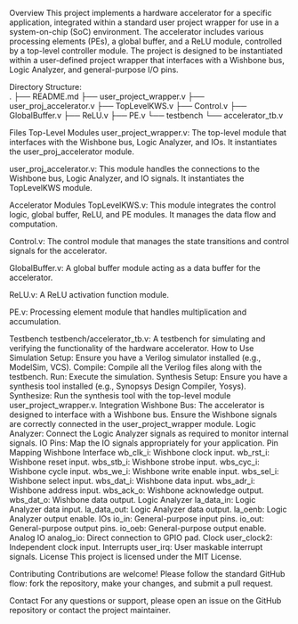 Overview
This project implements a hardware accelerator for a specific application, integrated within a standard user project wrapper for use in a system-on-chip (SoC) environment. The accelerator includes various processing elements (PEs), a global buffer, and a ReLU module, controlled by a top-level controller module. The project is designed to be instantiated within a user-defined project wrapper that interfaces with a Wishbone bus, Logic Analyzer, and general-purpose I/O pins.


Directory Structure:  
.
├── README.md
├── user_project_wrapper.v
├── user_proj_accelerator.v
├── TopLevelKWS.v
├── Control.v
├── GlobalBuffer.v
├── ReLU.v
├── PE.v
└── testbench
    └── accelerator_tb.v

Files
Top-Level Modules
user_project_wrapper.v: The top-level module that interfaces with the Wishbone bus, Logic Analyzer, and IOs. It instantiates the user_proj_accelerator module.

user_proj_accelerator.v: This module handles the connections to the Wishbone bus, Logic Analyzer, and IO signals. It instantiates the TopLevelKWS module.

Accelerator Modules
TopLevelKWS.v: This module integrates the control logic, global buffer, ReLU, and PE modules. It manages the data flow and computation.

Control.v: The control module that manages the state transitions and control signals for the accelerator.

GlobalBuffer.v: A global buffer module acting as a data buffer for the accelerator.

ReLU.v: A ReLU activation function module.

PE.v: Processing element module that handles multiplication and accumulation.

Testbench
testbench/accelerator_tb.v: A testbench for simulating and verifying the functionality of the hardware accelerator.
How to Use
Simulation
Setup: Ensure you have a Verilog simulator installed (e.g., ModelSim, VCS).
Compile: Compile all the Verilog files along with the testbench.
Run: Execute the simulation.
Synthesis
Setup: Ensure you have a synthesis tool installed (e.g., Synopsys Design Compiler, Yosys).
Synthesize: Run the synthesis tool with the top-level module user_project_wrapper.v.
Integration
Wishbone Bus: The accelerator is designed to interface with a Wishbone bus. Ensure the Wishbone signals are correctly connected in the user_project_wrapper module.
Logic Analyzer: Connect the Logic Analyzer signals as required to monitor internal signals.
IO Pins: Map the IO signals appropriately for your application.
Pin Mapping
Wishbone Interface
wb_clk_i: Wishbone clock input.
wb_rst_i: Wishbone reset input.
wbs_stb_i: Wishbone strobe input.
wbs_cyc_i: Wishbone cycle input.
wbs_we_i: Wishbone write enable input.
wbs_sel_i: Wishbone select input.
wbs_dat_i: Wishbone data input.
wbs_adr_i: Wishbone address input.
wbs_ack_o: Wishbone acknowledge output.
wbs_dat_o: Wishbone data output.
Logic Analyzer
la_data_in: Logic Analyzer data input.
la_data_out: Logic Analyzer data output.
la_oenb: Logic Analyzer output enable.
IOs
io_in: General-purpose input pins.
io_out: General-purpose output pins.
io_oeb: General-purpose output enable.
Analog IO
analog_io: Direct connection to GPIO pad.
Clock
user_clock2: Independent clock input.
Interrupts
user_irq: User maskable interrupt signals.
License
This project is licensed under the MIT License.

Contributing
Contributions are welcome! Please follow the standard GitHub flow: fork the repository, make your changes, and submit a pull request.

Contact
For any questions or support, please open an issue on the GitHub repository or contact the project maintainer.
